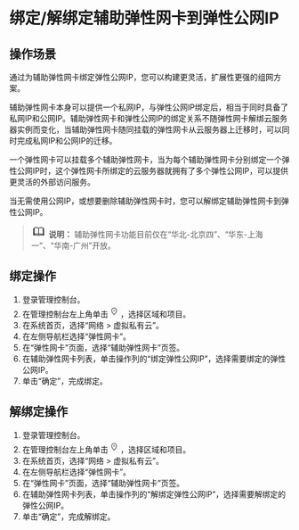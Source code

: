 # 绑定/解绑定辅助弹性网卡到弹性公网IP<a name="vpc_subeni_0004"></a>

## 操作场景<a name="section17471133223620"></a>

通过为辅助弹性网卡绑定弹性公网IP，您可以构建更灵活，扩展性更强的组网方案。

辅助弹性网卡本身可以提供一个私网IP，与弹性公网IP绑定后，相当于同时具备了私网IP和公网IP。辅助弹性网卡和弹性公网IP的绑定关系不随弹性网卡解绑云服务器实例而变化，当辅助弹性网卡随同挂载的弹性网卡从云服务器上迁移时，可以同时完成私网IP和公网IP的迁移。

一个弹性网卡可以挂载多个辅助弹性网卡，当为每个辅助弹性网卡分别绑定一个弹性公网IP时，这个弹性网卡所绑定的云服务器就拥有了多个弹性公网IP，可以提供更灵活的外部访问服务。

当无需使用公网IP，或想要删除辅助弹性网卡时，您可以解绑定辅助弹性网卡到弹性公网IP。

>![](public_sys-resources/icon-note.gif) **说明：** 
>辅助弹性网卡功能目前仅在“华北-北京四”、“华东-上海一”、“华南-广州”开放。

## 绑定操作<a name="section16419124611591"></a>

1.  登录管理控制台。
2.  在管理控制台左上角单击![](figures/icon-region.png)，选择区域和项目。
3.  在系统首页，选择“网络 \> 虚拟私有云”。
4.  在左侧导航栏选择“弹性网卡”。
5.  在“弹性网卡”页面，选择“辅助弹性网卡”页签。
6.  在辅助弹性网卡列表，单击操作列的“绑定弹性公网IP”，选择需要绑定的弹性公网IP。
7.  单击“确定”，完成绑定。

## 解绑定操作<a name="section01361653124216"></a>

1.  登录管理控制台。
2.  在管理控制台左上角单击![](figures/icon-region.png)，选择区域和项目。
3.  在系统首页，选择“网络 \> 虚拟私有云”。
4.  在左侧导航栏选择“弹性网卡”。
5.  在“弹性网卡”页面，选择“辅助弹性网卡”页签。
6.  在辅助弹性网卡列表，单击操作列的“解绑定弹性公网IP”，选择需要解绑定的弹性公网IP。
7.  单击“确定”，完成解绑定。

